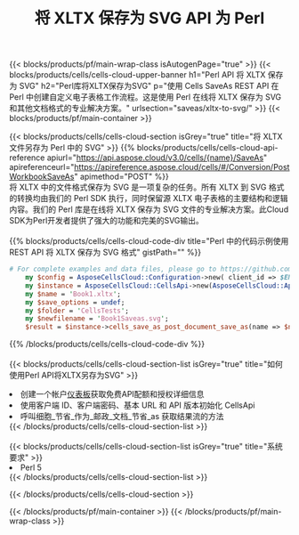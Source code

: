 ﻿---
title: 将 XLTX 保存为 SVG API 为 Perl
description: 使用Aspose.Cells Cloud SDK for Perl将XLTX格式文件保存为SVG格式文件。
url: /zh/perl/saveas/xltx-to-svg/
---
{{< blocks/products/pf/main-wrap-class isAutogenPage="true" >}}
{{< blocks/products/cells/cells-cloud-upper-banner h1="Perl API 将 XLTX 保存为 SVG" h2="Perl库将XLTX保存为SVG" p="使用 Cells SaveAs REST API 在 Perl 中创建自定义电子表格工作流程。这是使用 Perl 在线将 XLTX 保存为 SVG 和其他文档格式的专业解决方案。" urlsection="saveas/xltx-to-svg/" >}}
{{< blocks/products/pf/main-container >}}

{{< blocks/products/cells/cells-cloud-section isGrey="true" title="将 XLTX 文件另存为 Perl 中的 SVG" >}}
{{% blocks/products/cells/cells-cloud-api-reference apiurl="https://api.aspose.cloud/v3.0/cells/{name}/SaveAs" apireferenceurl="https://apireference.aspose.cloud/cells/#/Conversion/PostWorkbookSaveAs" apimethod="POST" %}}
<br/>
将 XLTX 中的文件格式保存为 SVG 是一项复杂的任务。所有 XLTX 到 SVG 格式的转换均由我们的 Perl SDK 执行，同时保留源 XLTX 电子表格的主要结构和逻辑内容。我们的 Perl 库是在线将 XLTX 保存为 SVG 文件的专业解决方案。此Cloud SDK为Perl开发者提供了强大的功能和完美的SVG输出。
<br/>
<br/>
{{% blocks/products/cells/cells-cloud-code-div title="Perl 中的代码示例使用 REST API 将 XLTX 保存为 SVG 格式" gistPath="" %}}
  
```perl
# For complete examples and data files, please go to https://github.com/aspose-cells-cloud/aspose-cells-cloud-perl/
    my $config = AsposeCellsCloud::Configuration->new( client_id => $ENV{'ProductClientId'}, client_secret => $ENV{'ProductClientSecret'});
    my $instance = AsposeCellsCloud::CellsApi->new(AsposeCellsCloud::ApiClient->new( $config));
    my $name = 'Book1.xltx';
    my $save_options = undef;
    my $folder = 'CellsTests';
    my $newfilename = 'Book1Saveas.svg';
    $result = $instance->cells_save_as_post_document_save_as(name => $name,save_options => $save_options, newfilename => $newfilename, folder => $folder);
```
  
{{% /blocks/products/cells/cells-cloud-code-div %}}
<br/>
<br/>
{{< blocks/products/cells/cells-cloud-section-list isGrey="true" title="如何使用Perl API将XLTX另存为SVG" >}}
<li>创建一个帐户<a href="https://dashboard.aspose.cloud/">仪表板</a>获取免费API配额和授权详细信息</li>
<li>使用客户端 ID、客户端密码、基本 URL 和 API 版本初始化 CellsApi</li>
<li>呼叫细胞_节省_作为_邮政_文档_节省_as 获取结果流的方法</li>
{{< /blocks/products/cells/cells-cloud-section-list >}}
<br/>
<br/>
{{< blocks/products/cells/cells-cloud-section-list isGrey="true" title="系统要求" >}}
<li>Perl 5</li>
{{< /blocks/products/cells/cells-cloud-section-list >}}

{{< /blocks/products/cells/cells-cloud-section >}}

{{< /blocks/products/pf/main-container >}}
{{< /blocks/products/pf/main-wrap-class >}}
